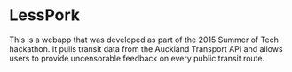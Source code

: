 # LessPork
This is a webapp that was developed as part of the 2015 Summer of Tech hackathon.
It pulls transit data from the Auckland Transport API and allows users to provide uncensorable feedback on every public transit route.
